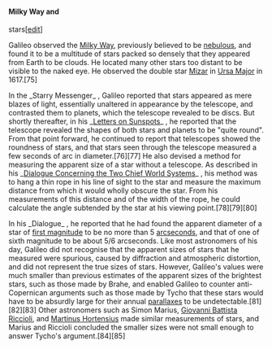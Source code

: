 #### Milky Way and
stars[[edit](/w/index.php?title=Galileo\_Galilei&action=edit&section=13 "Edit
section: Milky Way and stars")]

Galileo observed the [Milky Way](/wiki/Milky\_Way "Milky Way"), previously
believed to be [nebulous](/wiki/Nebula "Nebula"), and found it to be a
multitude of stars packed so densely that they appeared from Earth to be
clouds. He located many other stars too distant to be visible to the naked
eye. He observed the double star [Mizar](/wiki/Mizar\_\(star\) "Mizar
\(star\)") in [Ursa Major](/wiki/Ursa\_Major "Ursa Major") in 1617.[75]

In the \_Starry Messenger\_ , Galileo reported that stars appeared as mere
blazes of light, essentially unaltered in appearance by the telescope, and
contrasted them to planets, which the telescope revealed to be discs. But
shortly thereafter, in his \_[Letters on Sunspots](/wiki/Letters\_on\_Sunspots
"Letters on Sunspots")\_ , he reported that the telescope revealed the shapes
of both stars and planets to be "quite round". From that point forward, he
continued to report that telescopes showed the roundness of stars, and that
stars seen through the telescope measured a few seconds of arc in
diameter.[76][77] He also devised a method for measuring the apparent size of
a star without a telescope. As described in his \_[Dialogue Concerning the Two
Chief World Systems](/wiki/Dialogue\_Concerning\_the\_Two\_Chief\_World\_Systems
"Dialogue Concerning the Two Chief World Systems")\_ , his method was to hang a
thin rope in his line of sight to the star and measure the maximum distance
from which it would wholly obscure the star. From his measurements of this
distance and of the width of the rope, he could calculate the angle subtended
by the star at his viewing point.[78][79][80]

In his \_Dialogue\_ , he reported that he had found the apparent diameter of a
star of [first magnitude](/wiki/Stellar\_magnitude "Stellar magnitude") to be
no more than 5 [arcseconds](/wiki/Arcsecond "Arcsecond"), and that of one of
sixth magnitude to be about 5/6 arcseconds. Like most astronomers of his day,
Galileo did not recognise that the apparent sizes of stars that he measured
were spurious, caused by diffraction and atmospheric distortion, and did not
represent the true sizes of stars. However, Galileo's values were much smaller
than previous estimates of the apparent sizes of the brightest stars, such as
those made by Brahe, and enabled Galileo to counter anti-Copernican arguments
such as those made by Tycho that these stars would have to be absurdly large
for their annual [parallaxes](/wiki/Stellar\_parallax "Stellar parallax") to be
undetectable.[81][82][83] Other astronomers such as Simon Marius, [Giovanni
Battista Riccioli](/wiki/Giovanni\_Battista\_Riccioli "Giovanni Battista
Riccioli"), and [Martinus Hortensius](/wiki/Martin\_van\_den\_Hove "Martin van
den Hove") made similar measurements of stars, and Marius and Riccioli
concluded the smaller sizes were not small enough to answer Tycho's
argument.[84][85]
